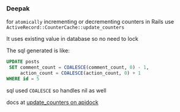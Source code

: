 ### Deepak

for `atomically` incrementing or decrementing counters in Rails use `ActiveRecord::CounterCache::update_counters`

It uses existing value in database so no need to lock

The sql generated is like:

```sql
UPDATE posts
 SET comment_count = COALESCE(comment_count, 0) - 1,
     action_count = COALESCE(action_count, 0) + 1
WHERE id = 5
```

sql used `COALESCE` so handles nil as well

docs at [update_counters on apidock](http://apidock.com/rails/ActiveRecord/CounterCache/update_counters)
